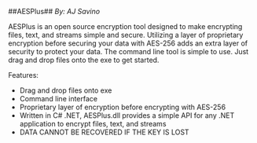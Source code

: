##AESPlus##
*By: AJ Savino*

AESPlus is an open source encryption tool designed to make encrypting files, text, and streams simple and secure. Utilizing a layer of proprietary encryption before securing your data with AES-256 adds an extra layer of security to protect your data.
The command line tool is simple to use. Just drag and drop files onto the exe to get started.

Features:
* Drag and drop files onto exe
* Command line interface
* Proprietary layer of encryption before encrypting with AES-256
* Written in C# .NET, AESPlus.dll provides a simple API for any .NET application to encrypt files, text, and streams
* DATA CANNOT BE RECOVERED IF THE KEY IS LOST
